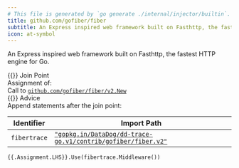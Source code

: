 ```yaml
---
# This file is generated by `go generate ./internal/injector/builtin`. DO NOT EDIT.
title: github.com/gofiber/fiber
subtitle: An Express inspired web framework built on Fasthttp, the fastest HTTP engine for Go.
icon: at-symbol
---
```



An Express inspired web framework built on Fasthttp, the fastest HTTP engine for Go.



<div class="hextra-cards hx-mt-4 hx-gap-4 hx-grid" style="--hextra-cards-grid-cols: 1;">
  <div class="hextra-card hx-group hx-flex hx-flex-col hx-justify-start hx-overflow-hidden hx-rounded-lg hx-border hx-border-gray-200 hx-text-current hx-no-underline dark:hx-shadow-none hover:hx-shadow-gray-100 dark:hover:hx-shadow-none hx-shadow-gray-100 active:hx-shadow-sm active:hx-shadow-gray-200 hx-transition-all hx-duration-200">
    <div>
      <span class="hextra-card-icon hx-flex hx-font-semibold hx-items-start hx-gap-2 hx-p-4 hx-text-gray-700 hover:hx-text-gray-900 dark:hx-text-neutral-200 dark:hover:hx-text-neutral-50">
        {{<iconSVG "search-circle">}} Join Point
      </span>
      <div class="hextra-card-subtitle hx-font-normal hx-px-4 hx-mb-4 hx-mt-2">Assignment of: <div>Call to <a href="https://pkg.go.dev/github.com/gofiber/fiber/v2#New" target="_blank" rel="noopener"><code>github.com/gofiber/fiber/v2.New</code></a></div></div>
    </div>
    <div class="hx-border-t">
      <span class="hextra-card-icon hx-flex hx-font-semibold hx-items-start hx-gap-2 hx-p-4 hx-text-gray-700 hover:hx-text-gray-900 dark:hx-text-neutral-200 dark:hover:hx-text-neutral-50">
        {{<iconSVG "chip">}} Advice
      </span>
      <div class="hextra-card-subtitle hx-font-normal hx-px-4 hx-mb-4 hx-mt-2">Append statements after the join point: 

Identifier | Import Path
---|---
<code>fibertrace</code>|<a href="http://pkg.go.dev/gopkg.in/DataDog/dd-trace-go.v1/contrib/gofiber/fiber.v2" target="_blank" rel="noopener"><code>"gopkg.in/DataDog/dd-trace-go.v1/contrib/gofiber/fiber.v2"</code></a>


```go-template
{{.Assignment.LHS}}.Use(fibertrace.Middleware())
```

</div>
    </div>
  </div>
</div>
